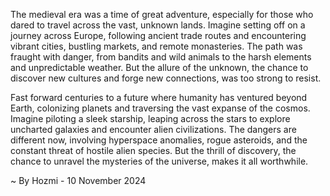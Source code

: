 
The medieval era was a time of great adventure, especially for those who dared to travel across the vast, unknown lands.  Imagine setting off on a journey across Europe, following ancient trade routes and encountering vibrant cities, bustling markets, and remote monasteries.  The path was fraught with danger, from bandits and wild animals to the harsh elements and unpredictable weather.  But the allure of the unknown, the chance to discover new cultures and forge new connections, was too strong to resist. 

Fast forward centuries to a future where humanity has ventured beyond Earth, colonizing planets and traversing the vast expanse of the cosmos.  Imagine piloting a sleek starship, leaping across the stars to explore uncharted galaxies and encounter alien civilizations.  The dangers are different now, involving hyperspace anomalies, rogue asteroids, and the constant threat of hostile alien species.  But the thrill of discovery, the chance to unravel the mysteries of the universe, makes it all worthwhile. 

~ By Hozmi - 10 November 2024
